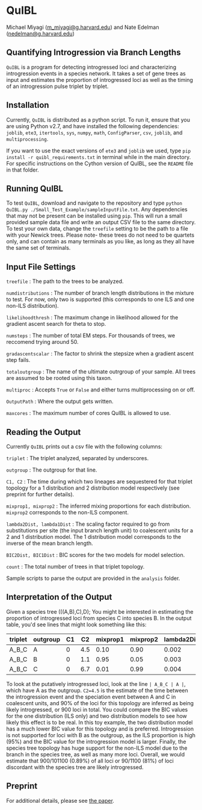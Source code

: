 # QuIBL
Michael Miyagi (m_miyagi@g.harvard.edu) and Nate Edelman (nedelman@g.harvard.edu)

## Quantifying Introgression via Branch Lengths

``QuIBL`` is a program for detecting introgressed loci and characterizing introgression events in a species network. It takes a set of gene trees as input and estimates the proportion of introgressed loci as well as the timing of an introgression pulse triplet by triplet.

## Installation
Currently, ``QuIBL`` is distributed as a python script. To run it, ensure that you are using Python v2.7, and have installed the following dependencies:
``joblib``, ``ete3``, ``itertools``, ``sys``, ``numpy``, ``math``, ``ConfigParser``, ``csv``, ``joblib``, and ``multiprocessing``.

If you want to use the exact versions of ``ete3`` and ``joblib`` we used, type ``pip install -r quibl_requirements.txt`` in terminal while in the main directory. For specific instructions on the Cython version of QuIBL, see the ``README`` file in that folder.

## Running QuIBL
To test ``QuIBL``, download and navigate to the repository and type ``python QuIBL.py ./Small_Test_Example/sampleInputFile.txt``. Any dependencies that may not be present can be installed using ``pip``. This will run a small provided sample data file and write an output CSV file to the same directory. To test your own data, change the ``treefile`` setting to be the path to a file with your Newick trees. Please note- these trees do not need to be quartets only, and can contain as many terminals as you like, as long as they all have the same set of terminals.

## Input File Settings
``treefile`` : The path to the trees to be analyzed.

``numdistributions`` : The number of branch length distributions in the mixture to test. For now, only two is supported (this corresponds to one ILS and one non-ILS distribution).

``likelihoodthresh`` : The maximum change in likelihood allowed for the gradient ascent search for theta to stop.

``numsteps`` : The number of total EM steps. For thousands of trees, we reccomend trying around 50.

``gradascentscalar`` : The factor to shrink the stepsize when a gradient ascent step fails.

``totaloutgroup`` : The name of the ultimate outrgroup of your sample. All trees are assumed to be rooted using this taxon.

``multiproc`` : Accepts ``True`` or ``False`` and either turns multiprocessing on or off.

``OutputPath`` : Where the output gets written.

``maxcores`` : The maximum number of cores QuIBL is allowed to use.

## Reading the Output

Currently ``QuIBL`` prints out a csv file with the following columns:

``triplet`` : The triplet analyzed, separated by underscores.

``outgroup`` : The outgroup for that line.

``C1, C2`` : The time during which two lineages are sequestered for that triplet topology for a 1 distribution and 2 distribution model respectively (see preprint for further details).

``mixprop1, mixprop2`` : The inferred mixing proportions for each distribution. ``mixprop2`` corresponds to the non-ILS component.

``lambda2Dist, lambda1Dist`` : The scaling factor required to go from substitutions per site (the input branch length unit) to coalescent units for a 2 and 1 distribution model. The 1 distribution model corresponds to the inverse of the mean branch length.

``BIC2Dist, BIC1Dist`` : BIC scores for the two models for model selection.

``count`` : The total number of trees in that triplet topology.

Sample scripts to parse the output are provided in the ``analysis`` folder.

## Interpretation of the Output

Given a species tree (((A,B),C),D); You might be interested in estimating the proportion of introgressed loci from species C into species B. In the output table, you'd see lines that might look something like this:

| triplet | outgroup | C1 | C2 | mixprop1 | mixprop2 | lambda2Dist | lambda1Dist | BIC2Dist | BIC1Dist | count|
| --- | --- | --- | --- | --- | --- | --- | --- | --- | --- | --- |
| A_B_C | A | 0 | 4.5 | 0.10 | 0.90 | 0.002 | 0.01| -1999 | -1599 | 1000 |
| A_B_C | B | 0 | 1.1 | 0.95 | 0.05 | 0.003 | 0.003| -199 | -299 | 100 |
| A_B_C | C | 0 | 6.7 | 0.01 | 0.99 | 0.004 | 0.05| -9999 | -1799 | 100000 |

To look at the putatively introgressed loci, look at the line ``| A_B_C | A |``, which have A as the outgroup. ``C2=4.5`` is the estimate of the time between the introgression event and the speciation event between A and C in coalescent units, and 90% of the loci for this topology are inferred as being likely introgressed, or 900 loci in total. You could compare the BIC values for the one distribution (ILS only) and two distribution models to see how likely this effect is to be real. In this toy example, the two distribution model has a much lower BIC value for this topology and is preferred. Introgression is not supported for loci with B as the outgroup, as the ILS proportion is high (95%) and the BIC value for the introgression model is larger. Finally, the species tree topology has huge support for the non-ILS model due to the branch in the species tree, as well as many more loci. Overall, we would estimate that 900/101100 (0.89%) of all loci or 90/1100 (81%) of loci discordant with the species tree are likely introgressed.

## Preprint
For additional details, please see [the paper](https://science.sciencemag.org/content/366/6465/594).
